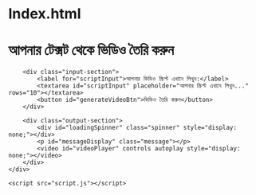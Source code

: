 # Index.html
<!DOCTYPE html>
<html lang="bn"> <head>
    <meta charset="UTF-8">
    <meta name="viewport" content="width=device-width, initial-scale=1.0">
    <title>টেক্সট থেকে ভিডিও তৈরি করুন</title>
    <link rel="stylesheet" href="style.css">
</head>
<body>
    <div class="container">
        <h1>আপনার টেক্সট থেকে ভিডিও তৈরি করুন</h1>

        <div class="input-section">
            <label for="scriptInput">আপনার ভিডিও স্ক্রিপ্ট এখানে লিখুন:</label>
            <textarea id="scriptInput" placeholder="আপনার স্ক্রিপ্ট এখানে লিখুন..." rows="10"></textarea>
            <button id="generateVideoBtn">ভিডিও তৈরি করুন</button>
        </div>

        <div class="output-section">
            <div id="loadingSpinner" class="spinner" style="display: none;"></div>
            <p id="messageDisplay" class="message"></p>
            <video id="videoPlayer" controls autoplay style="display: none;"></video>
        </div>
    </div>

    <script src="script.js"></script>
</body>
</html>
